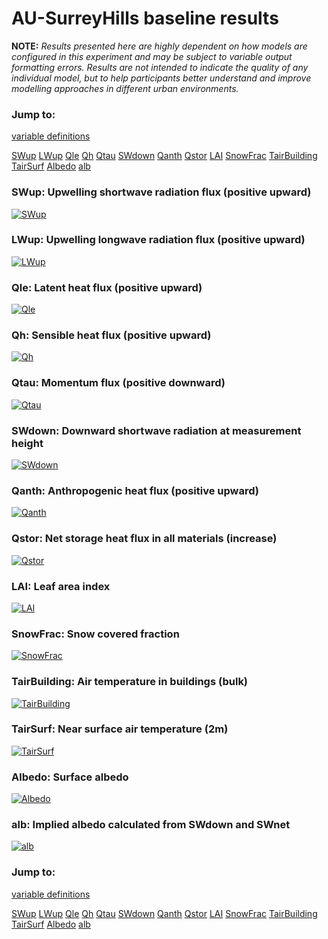 # AU-SurreyHills baseline results

**NOTE:** *Results presented here are highly dependent on how models are configured in this experiment and may be subject to variable output formatting errors. Results are not intended to indicate the quality of any individual model, but to help participants better understand and improve modelling approaches in different urban environments.*

### Jump to:
[variable definitions](../modelattrs/variable_definitions.md)

[SWup](#swup)
[LWup](#lwup)
[Qle](#qle)
[Qh](#qh)
[Qtau](#qtau)
[SWdown](#swdown)
[Qanth](#qanth)
[Qstor](#qstor)
[LAI](#lai)
[SnowFrac](#snowfrac)
[TairBuilding](#tairbuilding)
[TairSurf](#tairsurf)
[Albedo](#albedo)
[alb](#alb)

### <a name="swup"></a>SWup: Upwelling shortwave radiation flux (positive upward)
[![SWup](AU-SurreyHills_baseline_SWup.png)](AU-SurreyHills_baseline_SWup.png)

### <a name="lwup"></a>LWup: Upwelling longwave radiation flux (positive upward)
[![LWup](AU-SurreyHills_baseline_LWup.png)](AU-SurreyHills_baseline_LWup.png)

### <a name="qle"></a>Qle: Latent heat flux (positive upward)
[![Qle](AU-SurreyHills_baseline_Qle.png)](AU-SurreyHills_baseline_Qle.png)

### <a name="qh"></a>Qh: Sensible heat flux (positive upward)
[![Qh](AU-SurreyHills_baseline_Qh.png)](AU-SurreyHills_baseline_Qh.png)

### <a name="qtau"></a>Qtau: Momentum flux (positive downward)
[![Qtau](AU-SurreyHills_baseline_Qtau.png)](AU-SurreyHills_baseline_Qtau.png)

### <a name="swdown"></a>SWdown: Downward shortwave radiation at measurement height
[![SWdown](AU-SurreyHills_baseline_SWdown.png)](AU-SurreyHills_baseline_SWdown.png)

### <a name="qanth"></a>Qanth: Anthropogenic heat flux (positive upward)
[![Qanth](AU-SurreyHills_baseline_Qanth.png)](AU-SurreyHills_baseline_Qanth.png)

### <a name="qstor"></a>Qstor: Net storage heat flux in all materials (increase)
[![Qstor](AU-SurreyHills_baseline_Qstor.png)](AU-SurreyHills_baseline_Qstor.png)

### <a name="lai"></a>LAI: Leaf area index
[![LAI](AU-SurreyHills_baseline_LAI.png)](AU-SurreyHills_baseline_LAI.png)

### <a name="snowfrac"></a>SnowFrac: Snow covered fraction
[![SnowFrac](AU-SurreyHills_baseline_SnowFrac.png)](AU-SurreyHills_baseline_SnowFrac.png)

### <a name="tairbuilding"></a>TairBuilding: Air temperature in buildings (bulk)
[![TairBuilding](AU-SurreyHills_baseline_TairBuilding.png)](AU-SurreyHills_baseline_TairBuilding.png)

### <a name="tairsurf"></a>TairSurf: Near surface air temperature (2m)
[![TairSurf](AU-SurreyHills_baseline_TairSurf.png)](AU-SurreyHills_baseline_TairSurf.png)

### <a name="albedo"></a>Albedo: Surface albedo
[![Albedo](AU-SurreyHills_baseline_Albedo.png)](AU-SurreyHills_baseline_Albedo.png)

### <a name="alb"></a>alb: Implied albedo calculated from SWdown and SWnet
[![alb](AU-SurreyHills_baseline_alb.png)](AU-SurreyHills_baseline_alb.png)


### Jump to:
[variable definitions](../modelattrs/variable_definitions.md)

[SWup](#swup)
[LWup](#lwup)
[Qle](#qle)
[Qh](#qh)
[Qtau](#qtau)
[SWdown](#swdown)
[Qanth](#qanth)
[Qstor](#qstor)
[LAI](#lai)
[SnowFrac](#snowfrac)
[TairBuilding](#tairbuilding)
[TairSurf](#tairsurf)
[Albedo](#albedo)
[alb](#alb)

